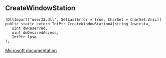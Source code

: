 ## CreateWindowStation

```
[DllImport("user32.dll", SetLastError = true, CharSet = CharSet.Ansi)]
public static extern IntPtr CreateWindowStationA(string lpwinsta,
   uint dwReserved,
   uint dwDesiredAccess,
   IntPtr lpsa
);
```

[Microsoft documentation](https://docs.microsoft.com/en-us/windows/win32/api/winuser/nf-winuser-createwindowstationa)
